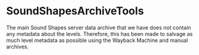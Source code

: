 # SoundShapesArchiveTools

The main Sound Shapes server data archive that we have does not contain any metadata about the levels. Therefore, this has been made to salvage as much level metadata as possible using the Wayback Machine and manual archives.
